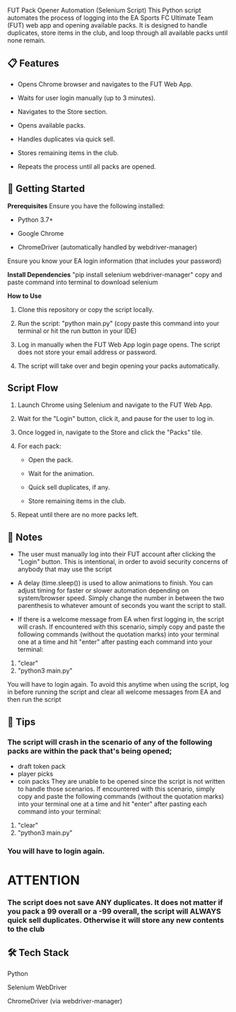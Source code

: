 FUT Pack Opener Automation (Selenium Script)
This Python script automates the process of logging into the EA Sports FC Ultimate Team (FUT) web app and opening available packs. It is designed to handle duplicates, store items in the club, and loop through all available packs until none remain.

## 📋 Features

- Opens Chrome browser and navigates to the FUT Web App.

- Waits for user login manually (up to 3 minutes).

- Navigates to the Store section.

- Opens available packs.

- Handles duplicates via quick sell.

- Stores remaining items in the club.

- Repeats the process until all packs are opened.

## 🚀 Getting Started

**Prerequisites**
Ensure you have the following installed:

- Python 3.7+

- Google Chrome

- ChromeDriver (automatically handled by webdriver-manager)

Ensure you know your EA login information (that includes your password)

**Install Dependencies**
"pip install selenium webdriver-manager"
copy and paste command into terminal to download selenium

**How to Use**

1. Clone this repository or copy the script locally.

2. Run the script: "python main.py" (copy paste this command into your terminal or hit the run button in your IDE)

3. Log in manually when the FUT Web App login page opens. The script does not store your email address or password.

4. The script will take over and begin opening your packs automatically.

## Script Flow

1. Launch Chrome using Selenium and navigate to the FUT Web App.

2. Wait for the "Login" button, click it, and pause for the user to log in.

3. Once logged in, navigate to the Store and click the "Packs" tile.

4. For each pack:

   - Open the pack.

   - Wait for the animation.

   - Quick sell duplicates, if any.

   - Store remaining items in the club.

5. Repeat until there are no more packs left.

## 🛑 Notes

- The user must manually log into their FUT account after clicking the "Login" button. This is intentional, in order to avoid security concerns of anybody that may use the script

- A delay (time.sleep()) is used to allow animations to finish. You can adjust timing for faster or slower automation depending on system/browser speed. Simply change the number in between the two parenthesis to whatever amount of seconds you want the script to stall.

- If there is a welcome message from EA when first logging in, the script will crash. If encountered with this scenario, simply copy and paste the following commands (without the quotation marks) into your terminal one at a time and hit "enter" after pasting each command into your terminal:

1. "clear"
2. "python3 main.py"

You will have to login again. To avoid this anytime when using the script, log in before running the script and clear all welcome messages from EA and then run the script

## 🧠 Tips

### The script will crash in the scenario of any of the following packs are within the pack that's being opened;

- draft token pack
- player picks
- coin packs
  They are unable to be opened since the script is not written to handle those scenarios. If encountered with this scenario, simply copy and paste the following commands (without the quotation marks) into your terminal one at a time and hit "enter" after pasting each command into your terminal:

1. "clear"
2. "python3 main.py"

### You will have to login again.

# ATTENTION

### The script does not save ANY duplicates. It does not matter if you pack a 99 overall or a -99 overall, the script will ALWAYS quick sell duplicates. Otherwise it will store any new contents to the club

## 🛠️ Tech Stack

Python

Selenium WebDriver

ChromeDriver (via webdriver-manager)
